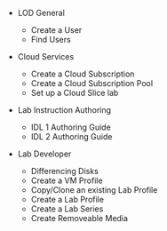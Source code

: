 + LOD General
    - Create a User
    - Find Users

+ Cloud Services
    - Create a Cloud Subscription
    - Create a Cloud Subscription Pool
    - Set up a Cloud Slice lab

+ Lab Instruction Authoring
    - IDL 1 Authoring Guide
    - IDL 2 Authoring Guide
   

+ Lab Developer
    - Differencing Disks
    - Create a VM Profile
    - Copy/Clone an existing Lab Profile
    - Create a Lab Profile
    - Create a Lab Series
    - Create Removeable Media